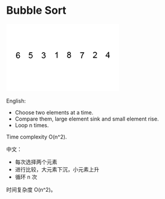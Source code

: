 # Bubble Sort
![bubblesort](https://raw.githubusercontent.com/alandtsang/algorithm-go/master/pic/bubblesort.gif)

English:
- Choose two elements at a time.
- Compare them, large element sink and small element rise.
- Loop n times.

Time complexity O(n^2).

中文：
- 每次选择两个元素
- 进行比较，大元素下沉，小元素上升
- 循环 n 次

时间复杂度 O(n^2)。
